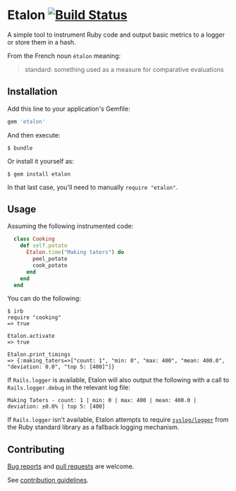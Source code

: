 # Etalon [![Build Status][ci-badge]][ci-url]

A simple tool to instrument Ruby code and output basic metrics to a
logger or store them in a hash.

From the French noun `étalon` meaning:
> standard: something used as a measure for comparative evaluations

## Installation

Add this line to your application's Gemfile:

```ruby
gem 'etalon'
```

And then execute:

    $ bundle

Or install it yourself as:

    $ gem install etalon

In that last case, you'll need to manually `require "etalon"`.

## Usage

Assuming the following instrumented code:

```ruby
  class Cooking
    def self.potato
      Etalon.time("Making taters") do
        peel_potato
        cook_potato
      end
    end
  end
```

You can do the following:

```
$ irb
require "cooking"
=> true

Etalon.activate
=> true

Etalon.print_timings
=> {:making_taters=>["count: 1", "min: 0", "max: 400", "mean: 400.0", "deviation: 0.0", "top 5: [400]"]}
```

If `Rails.logger` is available, Etalon will also output the following with
a call to `Rails.logger.debug` in the relevant log file:

```
Making Taters - count: 1 | min: 0 | max: 400 | mean: 400.0 | deviation: ±0.0% | top 5: [400]
```

If `Rails.logger` isn't available, Etalon attempts to require
[`syslog/logger`][syslog-logger] from the Ruby standard library as a fallback
logging mechanism.

[syslog-logger]: https://www.rubydoc.info/stdlib/syslog/2.3.1/Syslog/Logger

## Contributing

[Bug reports][bugs] and [pull requests][pulls] are welcome.

See [contribution guidelines][contributions].

[bugs]: https://github.com/olivierlacan/etalon/issues
[pulls]: https://github.com/olivierlacan/etalon/pulls
[contributions]: https://github.com/olivierlacan/etalon/blob/master/CONTRIBUTING.md
[ci-badge]: https://travis-ci.org/olivierlacan/etalon.svg?branch=master
[ci-url]: https://travis-ci.org/olivierlacan/etalon
